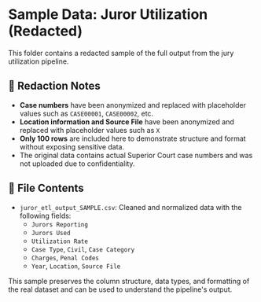 # Sample Data: Juror Utilization (Redacted)

This folder contains a redacted sample of the full output from the jury utilization pipeline.

## 🔐 Redaction Notes

- **Case numbers** have been anonymized and replaced with placeholder values such as `CASE00001`, `CASE00002`, etc.
- **Location information and Source File** have been anonymized and replaced with placeholder values such as `X`
- **Only 100 rows** are included here to demonstrate structure and format without exposing sensitive data.
- The original data contains actual Superior Court case numbers and was not uploaded due to confidentiality.

## 📄 File Contents

- `juror_etl_output_SAMPLE.csv`: Cleaned and normalized data with the following fields:
  - `Jurors Reporting`
  - `Jurors Used`
  - `Utilization Rate`
  - `Case Type`, `Civil`, `Case Category`
  - `Charges`, `Penal Codes`
  - `Year`, `Location`, `Source File`

This sample preserves the column structure, data types, and formatting of the real dataset and can be used to understand the pipeline's output.
